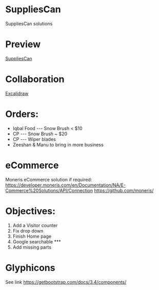 # SuppliesCan
SuppliesCan solutions

# Preview
[SuppliesCan](https://htmlpreview.github.io/?https://raw.githubusercontent.com/znisar/SuppliesCan/main/Index.html)

# Collaboration 
[Excalidraw](https://excalidraw.com/)

# Orders:
- Iqbal Food --- Snow Brush < $10  
- CP    --- Snow Brush ~ $20
- CP    --- Wiper blades
- Zeeshan & Manu to bring in more business 

# eCommerce
Moneris eCommerce solution if required:
https://developer.moneris.com/en/Documentation/NA/E-Commerce%20Solutions/API/Connection
https://github.com/moneris/


# Objectives:
1. Add a Visitor counter
2. Fix drop down
3. Finish Home page
4. Google searchable *** 
5. Add missing parts

# Glyphicons
See link 
https://getbootstrap.com/docs/3.4/components/